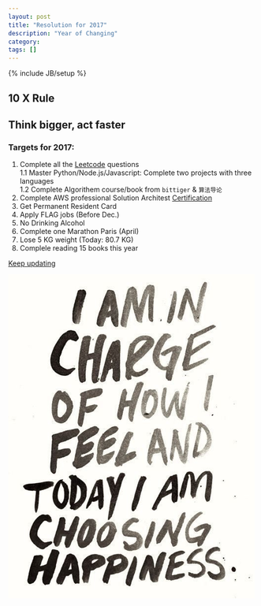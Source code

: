 ```yaml
---
layout: post
title: "Resolution for 2017"
description: "Year of Changing"
category: 
tags: []
---
```

{% include JB/setup %}

## 10 X Rule  

## Think bigger, act faster  

### Targets for 2017: 

1. Complete all the [Leetcode](https://leetcode.com/problemset/algorithms/) questions  
	1.1 Master Python/Node.js/Javascript: Complete two projects with three languages <br />
 	1.2 Complete Algorithem course/book from `bittiger` & `算法导论`
2. Complete AWS professional Solution Architest [Certification](https://acloud.guru/) 
3. Get Permanent Resident Card 
4. Apply FLAG jobs (Before Dec.)
5. No Drinking Alcohol
6. Complete one Marathon Paris (April)
7. Lose 5 KG weight (Today: 80.7 KG)
8. Complele reading 15 books this year

[Keep updating](https://yitianxu.github.io/2016/12/30/resolution-for-2017)
<br />

 ![logo](https://github.com/yitianxu/yitianxu.github.io/blob/master/image/2016-12-30-3.jpg?raw=tru)